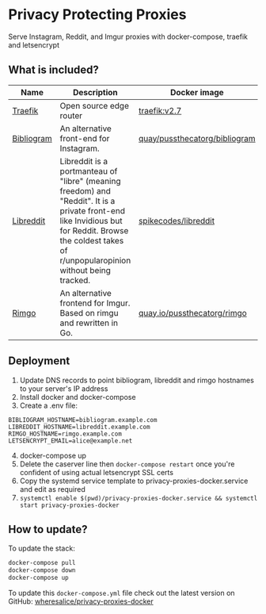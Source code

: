 # Privacy Protecting Proxies

Serve Instagram, Reddit, and Imgur proxies with docker-compose, traefik and letsencrypt

## What is included?

| Name | Description | Docker image | Dockerfile |
| --   | --          | --           | --         |
| [Traefik](https://doc.traefik.io/traefik/) | Open source edge router | [traefik:v2.7](https://hub.docker.com/_/traefik) | [Dockerfile](https://github.com/traefik/traefik-library-image/blob/master/scratch/Dockerfile) |
| [Bibliogram](https://sr.ht/~cadence/bibliogram/) | An alternative front-end for Instagram. | [quay/pussthecatorg/bibliogram](https://quay.io/repository/pussthecatorg/bibliogram) | [Dockerfile](https://github.com/PussTheCat-org/docker-bibliogram-quay/blob/master/docker/Dockerfile) |
| [Libreddit](https://github.com/spikecodes/libreddit) | Libreddit is a portmanteau of "libre" (meaning freedom) and "Reddit". It is a private front-end like Invidious but for Reddit. Browse the coldest takes of r/unpopularopinion without being tracked. | [spikecodes/libreddit](https://hub.docker.com/r/spikecodes/libreddit) | [Dockerfile](https://github.com/spikecodes/libreddit/blob/master/Dockerfile) |
| [Rimgo](https://codeberg.org/video-prize-ranch/rimgo) | An alternative frontend for Imgur. Based on rimgu and rewritten in Go. | [quay.io/pussthecatorg/rimgo](https://quay.io/repository/pussthecarorg/rimgo) | [Dockerfile](https://github.com/PussTheCat-org/docker-rimgo-quay) |



## Deployment

1. Update DNS records to point bibliogram, libreddit and rimgo hostnames to your server's IP address
2. Install docker and docker-compose
3. Create a .env file:
```
BIBLIOGRAM_HOSTNAME=bibliogram.example.com
LIBREDDIT_HOSTNAME=libreddit.example.com
RIMGO_HOSTNAME=rimgo.example.com
LETSENCRYPT_EMAIL=alice@example.net
```
4. docker-compose up
5. Delete the caserver line then `docker-compose restart` once you're confident of using actual letsencrypt SSL certs
6. Copy the systemd service template to privacy-proxies-docker.service and edit as required
7. `systemctl enable $(pwd)/privacy-proxies-docker.service && systemctl start privacy-proxies-docker`

## How to update?


To update the stack:

```sh
docker-compose pull
docker-compose down
docker-compose up
```

To update this `docker-compose.yml` file check out the latest version on GitHub: [wheresalice/privacy-proxies-docker](https://github.com/wheresalice/privacy-proxies-docker)

